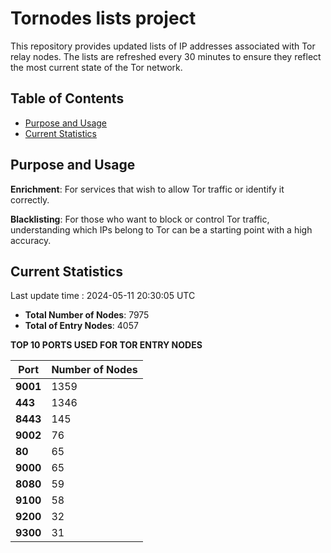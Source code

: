 # Tornodes lists project

This repository provides updated lists of IP addresses associated with Tor relay nodes. The lists are refreshed every 30 minutes to ensure they reflect the most current state of the Tor network.

## Table of Contents

- [Purpose and Usage](#purpose-and-usage)
- [Current Statistics](#current-statistics)


## Purpose and Usage

**Enrichment**: For services that wish to allow Tor traffic or identify it correctly.

**Blacklisting**: For those who want to block or control Tor traffic, understanding which IPs belong to Tor can be a starting point with a high accuracy.

## Current Statistics

Last update time : 2024-05-11 20:30:05 UTC

- **Total Number of Nodes**: 7975
- **Total of Entry Nodes**: 4057

**TOP 10 PORTS USED FOR TOR ENTRY NODES**

| **Port** | **Number of Nodes** |
|------|-----------------|
| **9001**   | 1359  |
| **443**   | 1346  |
| **8443**   | 145  |
| **9002**   | 76  |
| **80**   | 65  |
| **9000**   | 65  |
| **8080**   | 59  |
| **9100**   | 58  |
| **9200**   | 32  |
| **9300**   | 31  |

